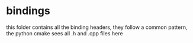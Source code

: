 # bindings

this folder contains all the binding headers, they follow a common pattern, the python cmake sees all .h and .cpp files here
